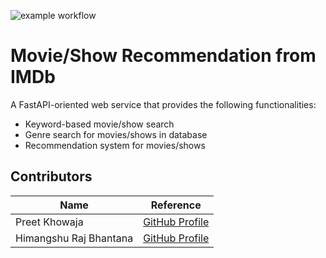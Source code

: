 ![example workflow](https://github.com/preetkhowaja/biostat821_final_project/actions/workflows/<WORKFLOW_FILE>/badge.svg)

# Movie/Show Recommendation from IMDb


A FastAPI-oriented web service that provides the following functionalities:

- Keyword-based movie/show search
- Genre search for movies/shows in database
- Recommendation system for movies/shows

## Contributors
| Name | Reference |
|----|----|
|Preet Khowaja| [GitHub Profile](https://github.com/preetkhowaja)|
|Himangshu Raj Bhantana | [GitHub Profile](https://github.com/hb173)|
